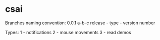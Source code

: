 # csai

Branches naming convention:
0.0.1
a-b-c
release - type - version number

Types:
1 - notifications
2 - mouse movements
3 - read demos
